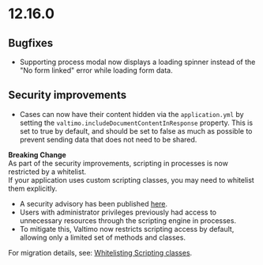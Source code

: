 # 12.16.0

## Bugfixes

* Supporting process modal now displays a loading spinner instead of the "No form linked" error while loading form data.

## Security improvements

* Cases can now have their content hidden via the `application.yml` by setting the 
  `valtimo.includeDocumentContentInResponse` property. This is set to true by default, and should be set to false as
  much as possible to prevent sending data that does not need to be shared.

**Breaking Change**  
As part of the security improvements, scripting in processes is now restricted by a whitelist.  
If your application uses custom scripting classes, you may need to whitelist them explicitly.

* A security advisory has been published [here](https://github.com/valtimo-platform/valtimo-backend-libraries/security/advisories/GHSA-w48j-pp7j-fj55).
* Users with administrator privileges previously had access to unnecessary resources through the scripting engine in processes.
* To mitigate this, Valtimo now restricts scripting access by default, allowing only a limited set of methods and classes.

For migration details, see: [Whitelisting Scripting classes](/features/process/process/whitelist-scripting-classes.md).
